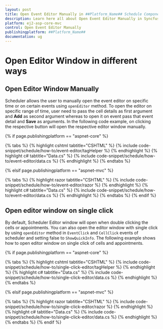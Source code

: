 ```yaml
---
layout: post
title: Open Event Editor Manually in ##Platform_Name## Schedule Component
description: Learn here all about Open Event Editor Manually in Syncfusion ##Platform_Name## Schedule component of Syncfusion Essential JS 2 and more.
platform: ej2-asp-core-mvc
control: Open Event Editor Manually
publishingplatform: ##Platform_Name##
documentation: ug
---
```


# Open Editor Window in different ways

## Open Editor Window Manually

Scheduler allows the user to manually open the event editor on specific time or on certain events using `openEditor` method. To open the editor on specific range of time, user need to pass the cell details as first argument and **Add** as second argument whereas to open it on event pass that event detail and **Save** as arguments. In the following code example, on clicking the respective button will open the respective editor window manually.

{% if page.publishingplatform == "aspnet-core" %}

{% tabs %}
{% highlight cshtml tabtitle="CSHTML" %}
{% include code-snippet/schedule/how-to/event-editor/tagHelper %}
{% endhighlight %}
{% highlight c# tabtitle="Data.cs" %}
{% include code-snippet/schedule/how-to/event-editor/data.cs %}
{% endhighlight %}
{% endtabs %}

{% elsif page.publishingplatform == "aspnet-mvc" %}

{% tabs %}
{% highlight razor tabtitle="CSHTML" %}
{% include code-snippet/schedule/how-to/event-editor/razor %}
{% endhighlight %}
{% highlight c# tabtitle="Data.cs" %}
{% include code-snippet/schedule/how-to/event-editor/data.cs %}
{% endhighlight %}
{% endtabs %}
{% endif %}



## Open editor window on single click

By default, Scheduler Editor window will open when double clicking the cells or appointments. You can also open the editor window with single click by using `openEditor` method in `EventClick` and `CellClick` events of scheduler and setting false to `ShowQuickInfo`. The following example shows how to open editor window on single click of cells and appointments.

{% if page.publishingplatform == "aspnet-core" %}

{% tabs %}
{% highlight cshtml tabtitle="CSHTML" %}
{% include code-snippet/schedule/how-to/single-click-editor/tagHelper %}
{% endhighlight %}
{% highlight c# tabtitle="Data.cs" %}
{% include code-snippet/schedule/how-to/single-click-editor/data.cs %}
{% endhighlight %}
{% endtabs %}

{% elsif page.publishingplatform == "aspnet-mvc" %}

{% tabs %}
{% highlight razor tabtitle="CSHTML" %}
{% include code-snippet/schedule/how-to/single-click-editor/razor %}
{% endhighlight %}
{% highlight c# tabtitle="Data.cs" %}
{% include code-snippet/schedule/how-to/single-click-editor/data.cs %}
{% endhighlight %}
{% endtabs %}
{% endif %}


